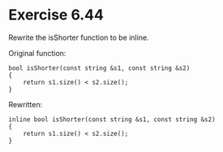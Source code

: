 Exercise 6.44
=============

Rewrite the isShorter function to be inline.

Original function:

    bool isShorter(const string &s1, const string &s2)
    {
        return s1.size() < s2.size();
    }

Rewritten:

    inline bool isShorter(const string &s1, const string &s2)
    {
        return s1.size() < s2.size();
    }


